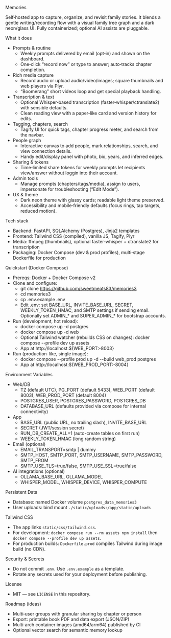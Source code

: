 Memories

Self‑hosted app to capture, organize, and revisit family stories. It blends a gentle writing/recording flow with a visual family tree graph and a dark neon/glass UI. Fully containerized; optional AI assists are pluggable.

What it does

- Prompts & routine
  - Weekly prompts delivered by email (opt‑in) and shown on the dashboard.
  - One‑click “record now” or type to answer; auto‑tracks chapter completion.
- Rich media capture
  - Record audio or upload audio/video/images; square thumbnails and web players via Plyr.
  - “Boomerang” short videos loop and get special playback handling.
- Transcription & text
  - Optional Whisper‑based transcription (faster‑whisper/ctranslate2) with sensible defaults.
  - Clean reading view with a paper‑like card and version history for edits.
- Tagging, chapters, search
  - Tagify UI for quick tags, chapter progress meter, and search from the navbar.
- People graph
  - Interactive canvas to add people, mark relationships, search, and view connection details.
  - Handy edit/display panel with photo, bio, years, and inferred edges.
- Sharing & tokens
  - Time‑limited share tokens for weekly prompts let recipients view/answer without loggin into their account.
- Admin tools
  - Manage prompts (chapters/tags/media), assign to users, impersonate for troubleshooting (“Edit Mode”).
- UX & theme
  - Dark neon theme with glassy cards; readable light theme preserved.
  - Accessibility and mobile‑friendly defaults (focus rings, tap targets, reduced motion).

Tech stack

- Backend: FastAPI, SQLAlchemy (Postgres), Jinja2 templates
- Frontend: Tailwind CSS (compiled), vanilla JS, Tagify, Plyr
- Media: ffmpeg (thumbnails), optional faster‑whisper + ctranslate2 for transcription
- Packaging: Docker Compose (dev & prod profiles), multi‑stage Dockerfile for production

Quickstart (Docker Compose)

- Prereqs: Docker + Docker Compose v2
- Clone and configure:
  - git clone https://github.com/sweetmeats83/memories3
  - cd memories3
  - cp .env.example .env
  - Edit .env: set BASE_URL, INVITE_BASE_URL, SECRET, WEEKLY_TOKEN_HMAC, and SMTP settings if sending email. Optionally set ADMIN_* and SUPER_ADMIN_* for bootstrap accounts.
- Run (development, hot reload):
  - docker compose up -d postgres
  - docker compose up -d web
  - Optional Tailwind watcher (rebuilds CSS on changes): docker compose --profile dev up assets
  - App at http://localhost:${WEB_PORT:-8003}
- Run (production-like, single image):
  - docker compose --profile prod up -d --build web_prod postgres
  - App at http://localhost:${WEB_PROD_PORT:-8004}

Environment Variables

- Web/DB
  - TZ (default UTC), PG_PORT (default 5433), WEB_PORT (default 8003), WEB_PROD_PORT (default 8004)
  - POSTGRES_USER, POSTGRES_PASSWORD, POSTGRES_DB
  - DATABASE_URL (defaults provided via compose for internal connectivity)
- App
  - BASE_URL (public URL, no trailing slash), INVITE_BASE_URL
  - SECRET (JWT/session secret)
  - RUN_DB_CREATE_ALL=1 (auto-create tables on first run)
  - WEEKLY_TOKEN_HMAC (long random string)
- Email (optional)
  - EMAIL_TRANSPORT=smtp | dummy
  - SMTP_HOST, SMTP_PORT, SMTP_USERNAME, SMTP_PASSWORD, SMTP_FROM
  - SMTP_USE_TLS=true/false, SMTP_USE_SSL=true/false
- AI integrations (optional)
  - OLLAMA_BASE_URL, OLLAMA_MODEL
  - WHISPER_MODEL, WHISPER_DEVICE, WHISPER_COMPUTE

Persistent Data

- Database: named Docker volume `postgres_data_memories3`
- User uploads: bind mount `./static/uploads:/app/static/uploads`

Tailwind CSS

- The app links `static/css/tailwind.css`.
- For development: `docker compose run --rm assets npm install` then `docker compose --profile dev up assets`.
- For production builds: `Dockerfile.prod` compiles Tailwind during image build (no CDN).

Security & Secrets

- Do not commit `.env`. Use `.env.example` as a template.
- Rotate any secrets used for your deployment before publishing.

License

- MIT — see `LICENSE` in this repository.

Roadmap (ideas)

- Multi‑user groups with granular sharing by chapter or person
- Export: printable book PDF and data export (JSON/ZIP)
- Multi‑arch container images (amd64/arm64) published by CI
- Optional vector search for semantic memory lookup
